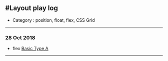 #Layout play log
----

- Category : position, float, flex, CSS Grid

---
### 28 Oct 2018

- flex
[Basic Type A]()

---